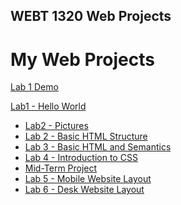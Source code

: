 ## WEBT 1320 Web Projects 

<h1>My Web Projects</h1>

<a href="Lab1Demo/index.html">Lab 1 Demo</a>

<a href="Lab 1/index.html">Lab1 - Hello World</a><br>

<ul>
        <li><a href="lab2demo/index.html">Lab2 - Pictures</a></li>
        <li><a href="Lab 2/index.html"> Lab 2 - Basic HTML Structure</a></li>
        <li><a href="Lab3/index.html">Lab 3 - Basic HTML and Semantics</a></li>
        <li><a href="Lab4/index.html"> Lab 4 - Introduction to CSS </a></li>
         <li><a href="Midterm/index.html"> Mid-Term Project </a></li>
         <li><a href="Lab5/index.html"> Lab 5 - Mobile Website Layout </a></li>
           <li><a href="Lab6/index.html"> Lab 6 - Desk Website Layout </a></li>
         